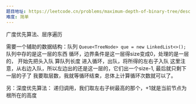 ```yaml
---
题目地址: https://leetcode.cn/problems/maximum-depth-of-binary-tree/description/?envType=study-plan-v2&envId=top-100-liked
难度: 简单
---
```

广度优先算法、层序遍历

需要一个辅助的数据结构：队列 `Queue<TreeNode> que = new LinkedList<>();`
队列中存的是这一层的东西
循环，边界条件是这一层得size变成0，处理的是一层的，
	开始先把头入队
	算队列长度
	进入循环，出队，将所得的左右子入队
		这里注意，从右边入队，所以左边出的还是这一层的，它们出一个size-1, 最后就只剩下一层的子了
我要取层数，我就等循环结束，总体上计算循环次数就可以了。

另：深度优先算法：
	递归调用，我们取左右子树最高的那个，+1就是当前节点为根所在的高度